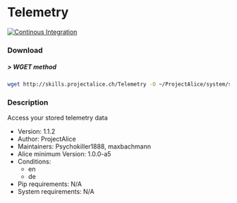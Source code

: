 # Telemetry

[![Continous Integration](https://gitlab.com/project-alice-assistant/skills/skill_Telemetry/badges/master/pipeline.svg)](https://gitlab.com/project-alice-assistant/skills/skill_Telemetry/pipelines/latest)

### Download

##### > WGET method
```bash
wget http://skills.projectalice.ch/Telemetry -O ~/ProjectAlice/system/skillInstallTickets/Telemetry.install
```

### Description
Access your stored telemetry data

- Version: 1.1.2
- Author: ProjectAlice
- Maintainers: Psychokiller1888, maxbachmann
- Alice minimum Version: 1.0.0-a5
- Conditions:
  - en
  - de
- Pip requirements: N/A
- System requirements: N/A
